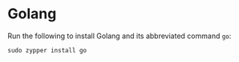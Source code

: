 # Golang

Run the following to install Golang and its abbreviated command `go`:

```
sudo zypper install go
```

